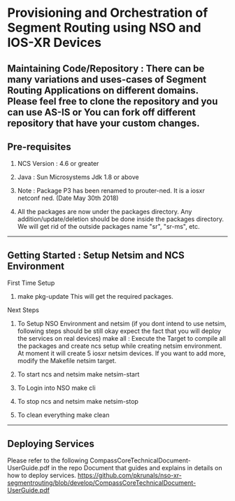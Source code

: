 # Provisioning and Orchestration of Segment Routing using NSO and IOS-XR Devices

Maintaining Code/Repository : There can be many variations and uses-cases of Segment Routing Applications on different domains. Please feel free to clone the repository and you can use AS-IS or You can fork off different repository that have your custom changes.
---------------------------------------------------------
Pre-requisites
---------------------------------------------------------

1. NCS Version : 4.6 or greater

2. Java : Sun Microsystems Jdk 1.8 or above

3. Note : Package P3 has been renamed to prouter-ned. It is a iosxr netconf ned. (Date May 30th 2018)

4. All the packages are now under the packages directory. Any addition/update/deletion should be done inside the packages directory. We will get rid of the outside packages name "sr", "sr-ms", etc.


---------------------------------------------------------
Getting Started : Setup Netsim and NCS Environment
---------------------------------------------------------

First Time Setup
 1. make pkg-update
   This will get the required packages.

Next Steps

1. To Setup NSO Environment and netsim (if you dont intend to use netsim, following steps should be still okay expect the fact that you will deploy the services on real devices)
   make all : Execute the Target to compile all the packages and create ncs setup while creating netsim environment. At moment it will create 5 iosxr netsim devices. If you want to add more, modify the Makefile netsim target.

2. To start ncs and netsim
   make netsim-start

3. To Login into NSO
   make cli

4. To stop ncs and netsim
   make netsim-stop

5. To clean everything
   make clean

-----------------------------------------------------------------
Deploying Services
-----------------------------------------------------------------
Please refer to the following CompassCoreTechnicalDocument-UserGuide.pdf in the repo  Document that guides and explains in details on how to deploy services.
https://github.com/pkrunals/nso-xr-segmentrouting/blob/develop/CompassCoreTechnicalDocument-UserGuide.pdf

